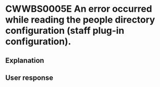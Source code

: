 # CWWBS0005E An error occurred while reading the people directory configuration (staff plug-in configuration).

## Explanation

## User response